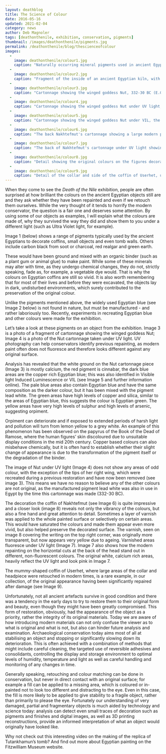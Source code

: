 ```yaml
---
layout: deathblog
title: The Science of Colour
date: 2016-05-16
updated: 2021-02-04
category: news
author: Deb Magnoler
tags: [deathonthenile, exhibition, conservation, pigments]
thumbnail: /images/deathonthenile/pigments.jpg
permalink: /deathonthenile/blog/thescienceofcolour
images:
  -
    image: deathonthenile/colour1.jpg
    caption: "Naturally occurring mineral pigments used in ancient Egypt, including (from top left, clockwise): yellow orpiment, cinnabar, limestone and iron based red and yellow ochre."
  -
    image: deathonthenile/colour2.jpg
    caption: "Fragment of the inside of an ancient Egyptian kiln, with pellets of original Egyptian blue attached."
  -
    image: deathonthenile/colour3.jpg
    caption: "Cartonnage showing the winged goddess Nut, 332-30 BC (E.GA.291.1949)."
  -
    image: deathonthenile/colour4.jpg
    caption: "Cartonnage showing the winged goddess Nut under UV light, 332-30 BC (E.GA.291.1949)."
  -
    image: deathonthenile/colour5.jpg
    caption: "Cartonnage showing the winged goddess Nut under VIL, the bright areas reveal the presence of Egyptian blue (E.GA.291.1949)."
  -
    image: deathonthenile/colour6.jpg
    caption: "The back Nakhtefmut's cartonnage showing a large modern plaster repair applied after the coffin was cut open in modern times. The dark patches on the decoration are ancient varnish (E.64.1896)."
  -
    image: deathonthenile/colour7.jpg
    caption: "The back of Nakhtefmut's cartonnage under UV light showing modern retouches of paint on the horizontal cuts at the back of the head, indicated by the yellow arrows (E.64.1896)."
  -
    image: deathonthenile/colour8.jpg
    caption: "Detail showing the original colours on the figures decorating the coffin of Nakhtefmut (E.64.1986)."
  -
    image: deathonthenile/colour9.jpg
    caption: "Detail of the collar and side of the coffin of Userhet, under UV light. The repainted areas appear red in this images even though they appear white under normal light (E.88.1903)."
---
```


When they come to see the *Death of the Nile* exhibition, people are often surprised at how brilliant the colours on the ancient Egyptian objects still are and they ask whether they have been repainted and even if we retouch them ourselves. While the very thought of it tends to horrify the modern conservator, the question is a fair one and deserves some attention.  By using some of our objects as examples, I will explain what the colours are made of, why they survived the way they did and show them to you under a different light (such as Ultra Violet light, for example).

Image 1 (below) shows a range of pigments typically used by the ancient Egyptians to decorate coffins, small objects and even tomb walls. Others include carbon black from soot or charcoal, red realgar and green earth.

These would have been ground and mixed with an organic binder (such as a plant gum or animal glue) to make paint.  While some of these minerals may alter with time, as they undergo chemical changes, they do not, strictly speaking, fade as, for example, a vegetable dye would. That is why the colours on Egyptian coffins are still so vivid. It is also worth remembering that for most of their lives and before they were excavated, the objects lay in dark, undisturbed environments, which surely contributed to the preservation of the original colour.

Unlike the pigments mentioned above, the widely used Egyptian blue (see Image 2 below) is not found in nature, but must be manufactured - and rather laboriously too. Recently, experiments in recreating Egyptian blue and other colours were made for the exhibition.

Let’s take a look at these pigments on an object from the exhibition.  Image 3 is a photo of a fragment of cartonnage showing the winged goddess Nut; Image 4 is a photo of the Nut cartonnage taken under UV light.  UV photography can help conservators identify previous repainting, as modern paint often does not fluoresce and therefore looks different against any original surface.

Analysis has revealed that the white ground on the Nut cartonnage piece (Image 3) is mostly calcium, the red pigment is cinnabar, the dark blue areas are the copper rich Egyptian blue; this was also identified in Visible light Induced Luminescence or VIL (see Image 5 and further information online). The pale blue areas also contain Egyptian blue and have the same composition as the darker colour, but it has been mixed with the pigment lead white. The green areas have high levels of copper and silica, similar to the areas of Egyptian blue, this suggests the colour is Egyptian green. The yellow areas have very high levels of sulphur and high levels of arsenic, suggesting orpiment.

Orpiment can deteriorate and if exposed to extended periods of harsh light and pollution will turn from lemon yellow to a grey white. An example of this phenomenon has been observed on the papyrus of the Book of the Dead of Ramose, where the human figures’ skin discoloured due to unsuitable display conditions in the mid 20th century. Copper based colours can also misbehave chemically, but it is often hard to establish whether their slight change of appearance is due to the transformation of the pigment itself or the degradation of the binder.

The image of Nut under UV light (Image 4) does not show any areas of odd colour, with the exception of the tips of her right wing, which were recreated during a previous restoration and have now been removed (see image 3). This means we have no reason to believe any of the other colours are not original, as the manufactured pigment lead white was also in use in Egypt by the time this cartonnage was made (332-30 BC).

The decoration the coffin of Nakhtefmut (see Image 6) is quite impressive and a closer look (image 8) reveals not only the vibrancy of the colours, but also a fine hand and great attention to detail. Sometimes a layer of varnish was applied to the whole painted surface or selectively on certain areas. This would have saturated the colours and made them appear even more vivid, but also helped preserve the decorated surface.  The varnish, seen on image 8 covering the writing on the top right corner, was originally more transparent, but now appears very yellow due to ageing. Varnished areas fluoresce under UV light (Image 7).  Image 7 also shows how the modern repainting on the horizontal cuts at the back of the head stand out in different, non-fluorescent colours. The original white, calcium rich areas, heavily reflect the UV light and look pink in Image 7.

The mummy-shaped coffin of Userhet, where large areas of the collar and headpiece were retouched in modern times, is a rare example, in our collection, of the original appearance having been significantly repaired after damage (see Image 9).

Unfortunately, not all ancient artefacts survive in good condition and there was a tendency in the early days to try to restore them to their original form and beauty, even though they might have been greatly compromised.  This form of restoration, obviously, had the appearance of the object as a priority, rather the integrity of its original materials. Today we are aware of how introducing modern materials can not only confuse the viewer as to what is original and what is not, but also can hinder future analysis and examination. Archaeological conservation today aims most of all at stabilising an object and stopping or significantly slowing down its deterioration. This is often achieved with a combination of methods that might include careful cleaning, the targeted use of reversible adhesives and consolidants, controlling the display and storage environment to optimal levels of humidity, temperature and light as well as careful handling and monitoring of any changes in time.

Generally speaking, retouching and colour matching can be done in conservation, but never in direct contact with an original surface; for example a fill can be applied to a missing area, which is  coloured or in-painted not to look too different and distracting to the eye.  Even in this case, the fill is more likely to be applied to give stability to a fragile object, rather than primarily to please the eye. Fortunately our understanding of very damaged, partial and fragmentary objects is much aided by technology and science today: analysis can detect even small traces of decoration such as pigments and finishes and digital images, as well as 3D printing reconstructions, provide an informed interpretation of what an object would originally have looked like.

Why not check out this interesting video on the making of the replica of Tutankhamun’s tomb? And find out more about Egyptian painting on the Fitzwilliam Museum website.
